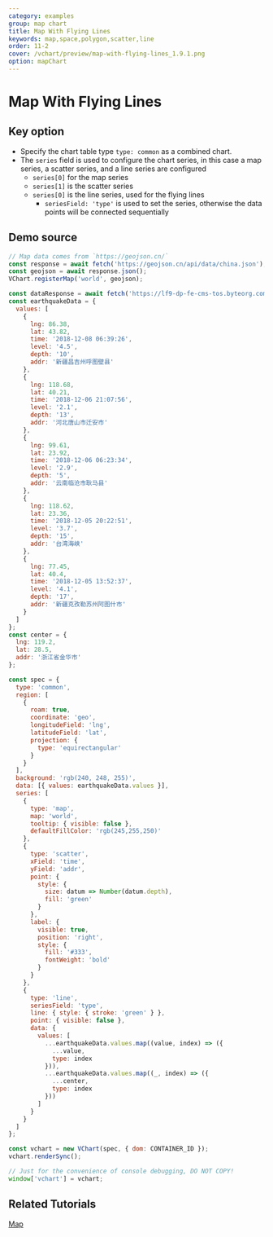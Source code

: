 ```yaml
---
category: examples
group: map chart
title: Map With Flying Lines
keywords: map,space,polygon,scatter,line
order: 11-2
cover: /vchart/preview/map-with-flying-lines_1.9.1.png
option: mapChart
---
```


# Map With Flying Lines

## Key option

- Specify the chart table type `type: common` as a combined chart.
- The `series` field is used to configure the chart series, in this case a map series, a scatter series, and a line series are configured
  - `series[0]` for the map series
  - `series[1]` is the scatter series
  - `series[0]` is the line series, used for the flying lines
    - `seriesField: 'type'` is used to set the series, otherwise the data points will be connected sequentially

## Demo source

```javascript livedemo
// Map data comes from `https://geojson.cn/`
const response = await fetch('https://geojson.cn/api/data/china.json');
const geojson = await response.json();
VChart.registerMap('world', geojson);

const dataResponse = await fetch('https://lf9-dp-fe-cms-tos.byteorg.com/obj/bit-cloud/geojson/earthquake.json');
const earthquakeData = {
  values: [
    {
      lng: 86.38,
      lat: 43.82,
      time: '2018-12-08 06:39:26',
      level: '4.5',
      depth: '10',
      addr: '新疆昌吉州呼图壁县'
    },
    {
      lng: 118.68,
      lat: 40.21,
      time: '2018-12-06 21:07:56',
      level: '2.1',
      depth: '13',
      addr: '河北唐山市迁安市'
    },
    {
      lng: 99.61,
      lat: 23.92,
      time: '2018-12-06 06:23:34',
      level: '2.9',
      depth: '5',
      addr: '云南临沧市耿马县'
    },
    {
      lng: 118.62,
      lat: 23.36,
      time: '2018-12-05 20:22:51',
      level: '3.7',
      depth: '15',
      addr: '台湾海峡'
    },
    {
      lng: 77.45,
      lat: 40.4,
      time: '2018-12-05 13:52:37',
      level: '4.1',
      depth: '17',
      addr: '新疆克孜勒苏州阿图什市'
    }
  ]
};
const center = {
  lng: 119.2,
  lat: 28.5,
  addr: '浙江省金华市'
};

const spec = {
  type: 'common',
  region: [
    {
      roam: true,
      coordinate: 'geo',
      longitudeField: 'lng',
      latitudeField: 'lat',
      projection: {
        type: 'equirectangular'
      }
    }
  ],
  background: 'rgb(240, 248, 255)',
  data: [{ values: earthquakeData.values }],
  series: [
    {
      type: 'map',
      map: 'world',
      tooltip: { visible: false },
      defaultFillColor: 'rgb(245,255,250)'
    },
    {
      type: 'scatter',
      xField: 'time',
      yField: 'addr',
      point: {
        style: {
          size: datum => Number(datum.depth),
          fill: 'green'
        }
      },
      label: {
        visible: true,
        position: 'right',
        style: {
          fill: '#333',
          fontWeight: 'bold'
        }
      }
    },
    {
      type: 'line',
      seriesField: 'type',
      line: { style: { stroke: 'green' } },
      point: { visible: false },
      data: {
        values: [
          ...earthquakeData.values.map((value, index) => ({
            ...value,
            type: index
          })),
          ...earthquakeData.values.map((_, index) => ({
            ...center,
            type: index
          }))
        ]
      }
    }
  ]
};

const vchart = new VChart(spec, { dom: CONTAINER_ID });
vchart.renderSync();

// Just for the convenience of console debugging, DO NOT COPY!
window['vchart'] = vchart;
```

## Related Tutorials

[Map](link)
